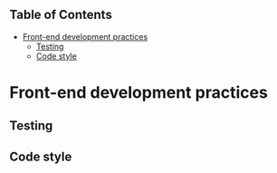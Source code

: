 <!-- START doctoc generated TOC please keep comment here to allow auto update -->
<!-- DON'T EDIT THIS SECTION, INSTEAD RE-RUN doctoc TO UPDATE -->
## Table of Contents

- [Front-end development practices](#front-end-development-practices)
  - [Testing](#testing)
  - [Code style](#code-style)

<!-- END doctoc generated TOC please keep comment here to allow auto update -->

# Front-end development practices

## Testing

## Code style
